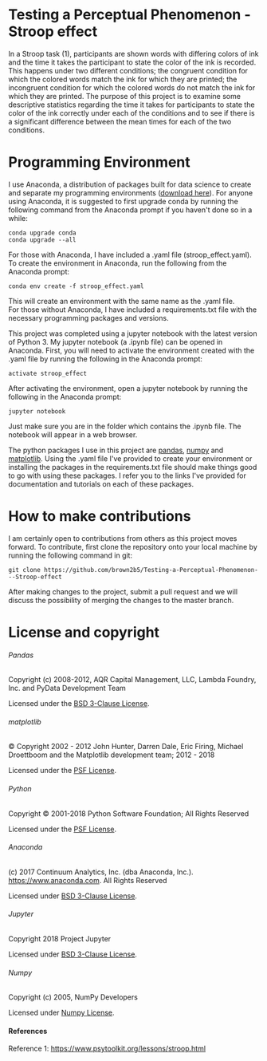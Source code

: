 # Testing a Perceptual Phenomenon - Stroop effect

In a Stroop task (1), participants are shown words with differing colors of ink and the time it takes the participant to state the color of the ink is recorded.  This happens under two different conditions;  the congruent condition for which the colored words match the ink for which they are printed;  the incongruent condition for which the colored words do not match the ink for which they are printed.  The purpose of this project is to examine some descriptive statistics regarding the time it takes for participants to state the color of the ink correctly under each of the conditions and to see if there is a significant difference between the mean times for each of the two conditions.

# Programming Environment
I use Anaconda, a distribution of packages built for data science to create and separate my programming environments ([download here](https://www.anaconda.com/download/)).  For anyone using Anaconda, it is suggested to first upgrade conda by running the following command from the Anaconda prompt if you haven't done so in a while:
```
conda upgrade conda
conda upgrade --all
```

For those with Anaconda, I have included a .yaml file (stroop_effect.yaml).  To create the environment in Anaconda, run the following from the Anaconda prompt:
```
conda env create -f stroop_effect.yaml
```
This will create an environment with the same name as the .yaml file.  
For those without Anaconda, I have included a requirements.txt file with the necessary programming packages and versions.  

This project was completed using a jupyter notebook with the latest version of Python 3.  My jupyter notebook (a .ipynb file) can be opened in Anaconda.  First, you will need to activate the environment created with the .yaml file by running the following in the Anaconda prompt:
```
activate stroop_effect
```
After activating the environment, open a jupyter notebook by running the following in the Anaconda prompt:
```
jupyter notebook
```
Just make sure you are in the folder which contains the .ipynb file.  The notebook will appear in a web browser.

The python packages I use in this project are [pandas](https://pandas.pydata.org/), [numpy](http://www.numpy.org/) and [matplotlib](https://matplotlib.org/).  Using the .yaml file I've provided to create your environment or installing the packages in the requirements.txt file should make things good to go with using these packages.  I refer you to the links I've provided for documentation and tutorials on each of these packages.

# How to make contributions
I am certainly open to contributions from others as this project moves forward.  To contribute, first clone the repository onto your local machine by running the following command in git:
```
git clone https://github.com/brown2b5/Testing-a-Perceptual-Phenomenon---Stroop-effect
```

After making changes to the project, submit a pull request and we will discuss the possibility of merging the changes to the master branch.

# License and copyright

###### Pandas
Copyright (c) 2008-2012, AQR Capital Management, LLC, Lambda Foundry, Inc. and PyData Development Team

Licensed under the [BSD 3-Clause License](https://github.com/brown2b5/Testing-a-Perceptual-Phenomenon---Stroop-effect/blob/master/PANDAS%20License.txt).

###### matplotlib
© Copyright 2002 - 2012 John Hunter, Darren Dale, Eric Firing, Michael Droettboom and the Matplotlib development team; 2012 - 2018

Licensed under the [PSF License](https://github.com/brown2b5/Testing-a-Perceptual-Phenomenon---Stroop-effect/blob/master/MATPLOTLIB%20License.txt).

###### Python
Copyright © 2001-2018 Python Software Foundation; All Rights
Reserved

Licensed under the [PSF License](https://github.com/brown2b5/Testing-a-Perceptual-Phenomenon---Stroop-effect/blob/master/PYTHON%20License.txt).

###### Anaconda

(c) 2017 Continuum Analytics, Inc. (dba Anaconda, Inc.). https://www.anaconda.com. All Rights Reserved

Licensed under [BSD 3-Clause License](https://github.com/brown2b5/Testing-a-Perceptual-Phenomenon---Stroop-effect/blob/master/CONDA%20License.txt).

###### Jupyter

Copyright 2018 Project Jupyter

Licensed under [BSD 3-Clause License](https://github.com/brown2b5/Testing-a-Perceptual-Phenomenon---Stroop-effect/blob/master/JUPYTER%20License.txt).

###### Numpy

Copyright (c) 2005, NumPy Developers

Licensed under [Numpy License](https://github.com/brown2b5/Testing-a-Perceptual-Phenomenon---Stroop-effect/blob/master/NUMPY%20License.txt).


####                       **References**
Reference 1: https://www.psytoolkit.org/lessons/stroop.html
